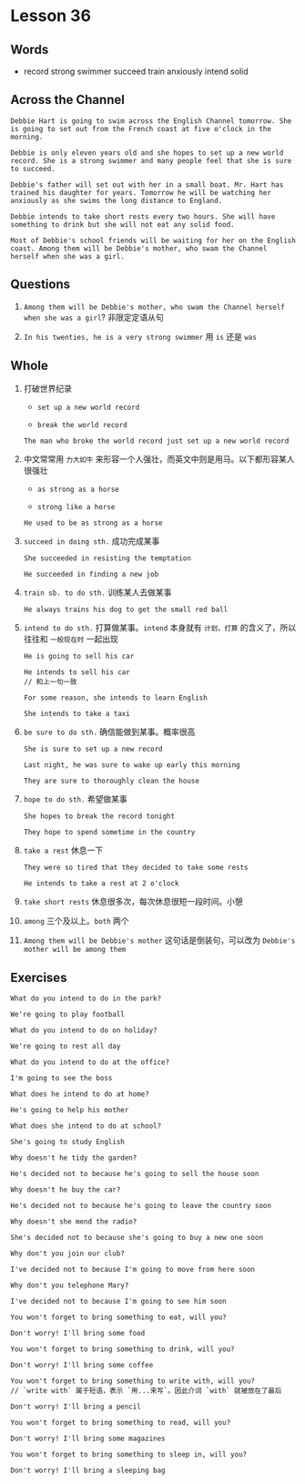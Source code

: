 # Lesson 36

## Words

- record strong swimmer succeed train anxiously intend solid

## Across the Channel

```
Debbie Hart is going to swim across the English Channel tomorrow. She is going to set out from the French coast at five o'clock in the morning.

Debbie is only eleven years old and she hopes to set up a new world record. She is a strong swimmer and many people feel that she is sure to succeed.

Debbie's father will set out with her in a small boat. Mr. Hart has trained his daughter for years. Tomorrow he will be watching her anxiously as she swims the long distance to England.

Debbie intends to take short rests every two hours. She will have something to drink but she will not eat any solid food.

Most of Debbie's school friends will be waiting for her on the English coast. Among them will be Debbie's mother, who swam the Channel herself when she was a girl.
```

## Questions

1. `Among them will be Debbie's mother, who swam the Channel herself when she was a girl`? 非限定定语从句

2. `In his twenties, he is a very strong swimmer` 用 `is` 还是 `was`

## Whole

1. 打破世界纪录

   - `set up a new world record`

   - `break the world record`

   ```
   The man who broke the world record just set up a new world record
   ```

2. 中文常常用 `力大如牛` 来形容一个人强壮，而英文中则是用马。以下都形容某人很强壮

   - `as strong as a horse`

   - `strong like a horse`

   ```
   He used to be as strong as a horse
   ```

3. `succeed in doing sth.` 成功完成某事

   ```
   She succeeded in resisting the temptation

   He succeeded in finding a new job
   ```

4. `train sb. to do sth.` 训练某人去做某事

   ```
   He always trains his dog to get the small red ball
   ```

5. `intend to do sth.` 打算做某事。`intend` 本身就有 `计划，打算` 的含义了，所以往往和 `一般现在时` 一起出现

   ```
   He is going to sell his car

   He intends to sell his car
   // 和上一句一致
   ```

   ```
   For some reason, she intends to learn English

   She intends to take a taxi
   ```

6. `be sure to do sth.` 确信能做到某事。概率很高

   ```
   She is sure to set up a new record

   Last night, he was sure to wake up early this morning

   They are sure to thoroughly clean the house
   ```

7. `hope to do sth.` 希望做某事

   ```
   She hopes to break the record tonight

   They hope to spend sometime in the country
   ```

8. `take a rest` 休息一下

   ```
   They were so tired that they decided to take some rests

   He intends to take a rest at 2 o'clock
   ```

9. `take short rests` 休息很多次，每次休息很短一段时间。小憩

10. `among` 三个及以上。`both` 两个

11. `Among them will be Debbie's mother` 这句话是倒装句，可以改为 `Debbie's mother will be among them`

## Exercises

```
What do you intend to do in the park?

We're going to play football
```

```
What do you intend to do on holiday?

We're going to rest all day
```

```
What do you intend to do at the office?

I'm going to see the boss
```

```
What does he intend to do at home?

He's going to help his mother
```

```
What does she intend to do at school?

She's going to study English
```

```
Why doesn't he tidy the garden?

He's decided not to because he's going to sell the house soon
```

```
Why doesn't he buy the car?

He's decided not to because he's going to leave the country soon
```

```
Why doesn't she mend the radio?

She's decided not to because she's going to buy a new one soon
```

```
Why don't you join our club?

I've decided not to because I'm going to move from here soon
```

```
Why don't you telephone Mary?

I've decided not to because I'm going to see him soon
```

```
You won't forget to bring something to eat, will you?

Don't worry! I'll bring some food
```

```
You won't forget to bring something to drink, will you?

Don't worry! I'll bring some coffee
```

```
You won't forget to bring something to write with, will you?
// `write with` 属于短语，表示 `用...来写`。因此介词 `with` 就被放在了最后

Don't worry! I'll bring a pencil
```

```
You won't forget to bring something to read, will you?

Don't worry! I'll bring some magazines
```

```
You won't forget to bring something to sleep in, will you?

Don't worry! I'll bring a sleeping bag
```
